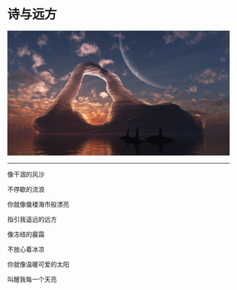 # 诗与远方

![](/assets/41489-106.jpg)

---

像干涸的风沙

不停歇的流浪

你就像蜃楼海市般漂亮

指引我遥远的远方



像冻结的霰霜

不放心着冰凉

你就像温暖可爱的太阳

叫醒我每一个天亮



